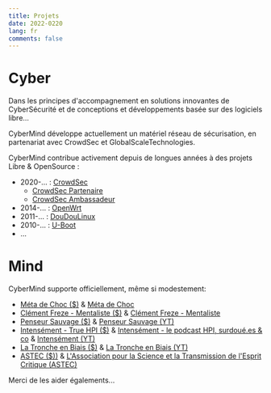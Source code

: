 ```yaml
---
title: Projets
date: 2022-0220
lang: fr
comments: false
---
```


# Cyber #

Dans les principes d'accompagnement en solutions innovantes de CyberSécurité et de conceptions et développements basée sur des logiciels libre...

CyberMind développe actuellement un matériel réseau de sécurisation, en partenariat avec CrowdSec et GlobalScaleTechnologies.

CyberMind contribue activement depuis de longues années à des projets Libre & OpenSource :
* 2020-... : [CrowdSec](https://crowdsec.net)
  - [CrowdSec Partenaire](https://crowdsec.net/blog/meet-crowdsec-services-partners-and-join-the-squad/)
  - [CrowdSec Ambassadeur](https://crowdsec.net/blog/meet-gerald-new-crowdsec-ambassador/)
* 2014-... : [OpenWrt](https://cybermind.fr/en/2014/12/22/OpenWrt-Development-contribs/)
* 2011-... : [DouDouLinux](https://cybermind.fr/en/2011/11/08/DouDouLinux-Development-contribs/)
* 2010-... : [U-Boot](https://cybermind.fr/en/2010/08/13/U-Boot-Denx-Development-contribs/)
* ...

# Mind #

CyberMind supporte officiellement, même si modestement:
* [Méta de Choc ($)](https://fr.tipeee.com/meta-de-choc) & [Méta de Choc](https://metadechoc.fr)
* [Clément Freze - Mentaliste ($)](https://fr.tipeee.com/clementfreze) & [Clément Freze - Mentaliste](http://clementfreze.fr/)
* [Penseur Sauvage ($)](https://fr.tipeee.com/penseur-sauvage) & [Penseur Sauvage (YT)](https://www.youtube.com/channel/UCPkoA795xDha5eAUFjISlwA)
* [Intensément - True HPI ($)](https://www.buymeacoffee.com/intensement.pod) & [Intensément - le podcast HPI, surdoué.es & co](https://www.intensementpodcast.com) & [Intensément (YT)](https://www.youtube.com/channel/UCP_ph24BWospj5wOtKkbdrQ/videos)
* [La Tronche en Biais ($)](https://fr.tipeee.com/la-tronche-en-biais) & [La Tronche en Biais (YT)](https://www.youtube.com/user/TroncheEnBiais)
* [ASTEC ($))](https://utip.io/astec) & [L'Association pour la Science et la Transmission de l'Esprit Critique (ASTEC)](https://esprit-critique.org/)

Merci de les aider égalements...
